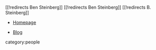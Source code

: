 [[!redirects Ben Steinberg]]
[[!redirects Ben Steinberg]]
[[!redirects B. Steinberg]]

* [Homepage](http://www.sci.ccny.cuny.edu/~benjamin/)

* [Blog](http://bensteinberg.wordpress.com/author/bsteinbg/)

category:people
